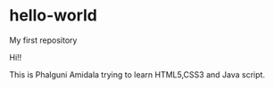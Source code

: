 # hello-world
My first repository

Hi!!

This is Phalguni Amidala trying to learn HTML5,CSS3 and Java script.


